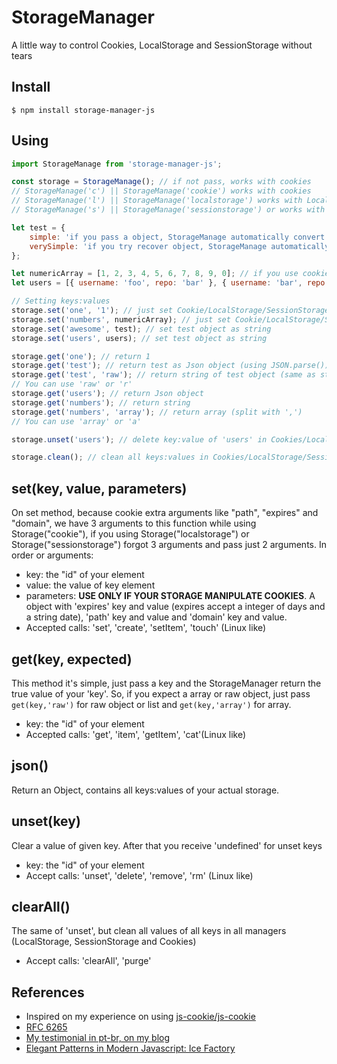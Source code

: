 # StorageManager

A little way to control Cookies, LocalStorage and SessionStorage without tears

## Install

```shell
$ npm install storage-manager-js
```

## Using

```javascript
import StorageManage from 'storage-manager-js';

const storage = StorageManage(); // if not pass, works with cookies
// StorageManage('c') || StorageManage('cookie') works with cookies
// StorageManage('l') || StorageManage('localstorage') works with LocalStorage
// StorageManage('s') || StorageManage('sessionstorage') or works with SessionStorage

let test = {
	simple: 'if you pass a object, StorageManage automatically convert to string with JSON.stringify()',
	verySimple: 'if you try recover object, StorageManage automatically convert to object with JSON.parse()',
};

let numericArray = [1, 2, 3, 4, 5, 6, 7, 8, 9, 0]; // if you use cookies, this transform in string
let users = [{ username: 'foo', repo: 'bar' }, { username: 'bar', repo: 'foo' }]; // if array[0] equals a object, StorageManage convert to Json string with JSON.stringify()

// Setting keys:values
storage.set('one', '1'); // just set Cookie/LocalStorage/SessionStorage
storage.set('numbers', numericArray); // just set Cookie/LocalStorage/SessionStorage
storage.set('awesome', test); // set test object as string
storage.set('users', users); // set test object as string

storage.get('one'); // return 1
storage.get('test'); // return test as Json object (using JSON.parse())
storage.get('test', 'raw'); // return string of test object (same as storage in Cookie/LocalStorage/SessionStorage)
// You can use 'raw' or 'r'
storage.get('users'); // return Json object
storage.get('numbers'); // return string
storage.get('numbers', 'array'); // return array (split with ',')
// You can use 'array' or 'a'

storage.unset('users'); // delete key:value of 'users' in Cookies/LocalStorage/SessionStorage

storage.clean(); // clean all keys:values in Cookies/LocalStorage/SessionStorage
```

## set(key, value, parameters)

On set method, because cookie extra arguments like "path", "expires" and "domain", we have 3 arguments to this function while using Storage("cookie"), if you using Storage("localstorage") or Storage("sessionstorage") forgot 3 arguments and pass just 2 arguments. In order or arguments:

* key: the "id" of your element
* value: the value of key element
* parameters: **USE ONLY IF YOUR STORAGE MANIPULATE COOKIES**. A object with 'expires' key and value (expires accept a integer of days and a string date), 'path' key and value and 'domain' key and value.
* Accepted calls: 'set', 'create', 'setItem', 'touch' (Linux like)

## get(key, expected)

This method it's simple, just pass a key and the StorageManager return the true value of your 'key'. So, if you expect a array or raw object, just pass `get(key,'raw')` for raw object or list and `get(key,'array')` for array.

* key: the "id" of your element
* Accepted calls: 'get', 'item', 'getItem', 'cat'(Linux like)

## json()

Return an Object, contains all keys:values of your actual storage.

## unset(key)

Clear a value of given key. After that you receive 'undefined' for unset keys

* key: the "id" of your element
* Accept calls: 'unset', 'delete', 'remove', 'rm' (Linux like)

## clearAll()

The same of 'unset', but clean all values of all keys in all managers (LocalStorage, SessionStorage and Cookies)

* Accept calls: 'clearAll', 'purge'

## References

* Inspired on my experience on using [js-cookie/js-cookie](https://github.com/js-cookie/js-cookie)
* [RFC 6265](https://tools.ietf.org/html/rfc6265)
* [My testimonial in pt-br, on my blog](https://medium.com/@allan.f.garcez/storage-managerjs-d66241b45ec6)
* [Elegant Patterns in Modern Javascript: Ice Factory](https://medium.freecodecamp.org/elegant-patterns-in-modern-javascript-ice-factory-4161859a0eee)
